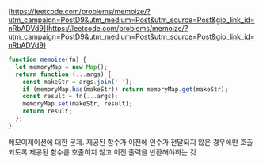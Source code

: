 [https://leetcode.com/problems/memoize/?utm_campaign=PostD9&utm_medium=Post&utm_source=Post&gio_link_id=nRbADVd9](https://leetcode.com/problems/memoize/?utm_campaign=PostD9&utm_medium=Post&utm_source=Post&gio_link_id=nRbADVd9)

```javascript
function memoize(fn) {
  let memoryMap = new Map();
  return function (...args) {
    const makeStr = args.join(' ');
    if (memoryMap.has(makeStr)) return memoryMap.get(makeStr);
    const result = fn(...args);
    memoryMap.set(makeStr, result);
    return result;
  };
}
```

메모이제이션에 대한 문제. 제공된 함수가 이전에 인수가 전달되지 않은 경우에만 호출되도록 제공된 함수를 호출하지 않고 이전 출력을 반환해야하는 것
